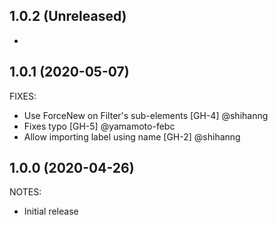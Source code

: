 ## 1.0.2 (Unreleased)

*

## 1.0.1 (2020-05-07)

FIXES:

* Use ForceNew on Filter's sub-elements [GH-4] @shihanng
* Fixes typo [GH-5] @yamamoto-febc
* Allow importing label using name [GH-2] @shihanng

## 1.0.0 (2020-04-26)

NOTES:

* Initial release

